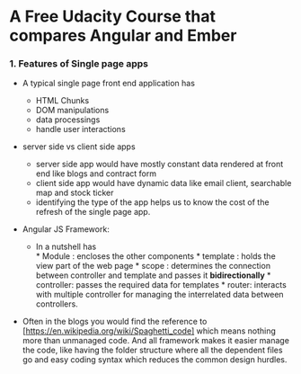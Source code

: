 # A Free Udacity Course that compares Angular and Ember

### 1. Features of Single page apps
* A typical single page front end application has
    * HTML Chunks
    * DOM manipulations
    * data processings
    * handle user interactions
* server side vs client side apps
     * server side app would have mostly constant data rendered at front end like blogs and contract form
     * client side app would have dynamic data like email client, searchable map and stock ticker
     * identifying the type of the app helps us to know the cost of the refresh of the single page app.  


* Angular JS Framework:
    * In a nutshell has  
            * Module : encloses the other components
            * template : holds the view part of the web page
            * scope : determines the connection between controller and template and passes it **bidirectionally**
            * controller: passes the required data for templates
            * router: interacts with multiple controller for managing the interrelated data  between controllers.


* Often in the blogs you would find the reference to [https://en.wikipedia.org/wiki/Spaghetti_code] which means nothing more than unmanaged code. And all framework makes it easier manage the code, like having the folder structure where all the dependent files go and easy coding syntax which reduces the common design hurdles.
